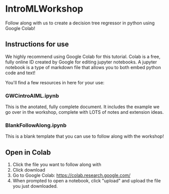 # IntroMLWorkshop
Follow along with us to create a decision tree regressor in python using Google Colab!

## Instructions for use
We highly recommend using Google Colab for this tutorial. Colab is a free, fully online ID created by Google for editing jupyter notebooks. 
A jupyter notebook is a type of markdown file that allows you to both embed python code and text!

You'll find a few resources in here for your use:

### GWCintroAIML.ipynb
This is the anotated, fully complete document. It includes the example we go over in the workshop, complete with LOTS of notes and extension ideas. 

### BlankFollowAlong.ipynb
This is a blank template that you can use to follow along with the workshop!

## Open in Colab
1. Click the file you want to follow along with
2. Click download
3. Go to Google Colab: https://colab.research.google.com/
4. When prompted to open a notebook, click "upload" and upload the file you just downloaded.
